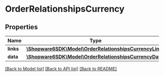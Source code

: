 # OrderRelationshipsCurrency

## Properties
Name | Type | Description | Notes
------------ | ------------- | ------------- | -------------
**links** | [**\Shopware6SDK\Model\OrderRelationshipsCurrencyLinks**](OrderRelationshipsCurrencyLinks.md) |  | [optional] 
**data** | [**\Shopware6SDK\Model\OrderRelationshipsCurrencyData**](OrderRelationshipsCurrencyData.md) |  | [optional] 

[[Back to Model list]](../../README.md#documentation-for-models) [[Back to API list]](../../README.md#documentation-for-api-endpoints) [[Back to README]](../../README.md)

